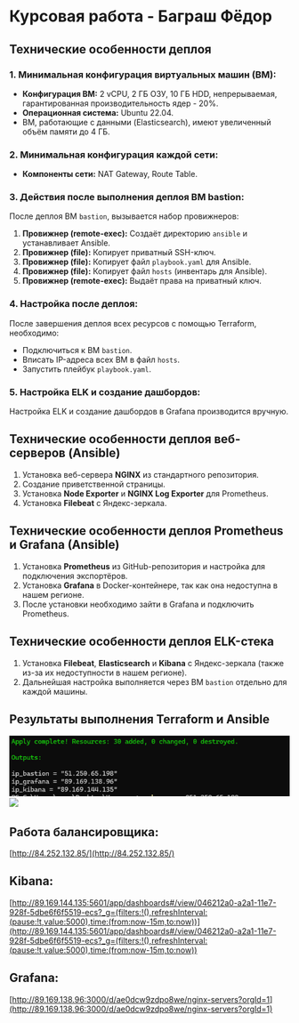 # Курсовая работа - Баграш Фёдор

## Технические особенности деплоя

### 1. Минимальная конфигурация виртуальных машин (ВМ):
- **Конфигурация ВМ:** 2 vCPU, 2 ГБ ОЗУ, 10 ГБ HDD, непрерываемая, гарантированная производительность ядер - 20%.
- **Операционная система:** Ubuntu 22.04.
- ВМ, работающие с данными (Elasticsearch), имеют увеличенный объём памяти до 4 ГБ.

### 2. Минимальная конфигурация каждой сети:
- **Компоненты сети:** NAT Gateway, Route Table.

### 3. Действия после выполнения деплоя ВМ bastion:
После деплоя ВМ `bastion`, вызывается набор провижнеров:
1. **Провижнер (remote-exec):** Создаёт директорию `ansible` и устанавливает Ansible.
2. **Провижнер (file):** Копирует приватный SSH-ключ.
3. **Провижнер (file):** Копирует файл `playbook.yaml` для Ansible.
4. **Провижнер (file):** Копирует файл `hosts` (инвентарь для Ansible).
5. **Провижнер (remote-exec):** Выдаёт права на приватный ключ.

### 4. Настройка после деплоя:
После завершения деплоя всех ресурсов с помощью Terraform, необходимо:
- Подключиться к ВМ `bastion`.
- Вписать IP-адреса всех ВМ в файл `hosts`.
- Запустить плейбук `playbook.yaml`.

### 5. Настройка ELK и создание дашбордов:
Настройка ELK и создание дашбордов в Grafana производится вручную.

## Технические особенности деплоя веб-серверов (Ansible)

1. Установка веб-сервера **NGINX** из стандартного репозитория.
2. Создание приветственной страницы.
3. Установка **Node Exporter** и **NGINX Log Exporter** для Prometheus.
4. Установка **Filebeat** с Яндекс-зеркала.

## Технические особенности деплоя Prometheus и Grafana (Ansible)

1. Установка **Prometheus** из GitHub-репозитория и настройка для подключения экспортёров.
2. Установка **Grafana** в Docker-контейнере, так как она недоступна в нашем регионе.
3. После установки необходимо зайти в Grafana и подключить Prometheus.

## Технические особенности деплоя ELK-стека

1. Установка **Filebeat**, **Elasticsearch** и **Kibana** с Яндекс-зеркала (также из-за их недоступности в нашем регионе).
2. Дальнейшая настройка выполняется через ВМ `bastion` отдельно для каждой машины.

## Результаты выполнения Terraform и Ansible

![](./img/img2.png)
![](img_terraform_result_2.png)

## Работа балансировщика:

[http://84.252.132.85/](http://84.252.132.85/)

## Kibana:

[http://89.169.144.135:5601/app/dashboards#/view/046212a0-a2a1-11e7-928f-5dbe6f6f5519-ecs?_g=(filters:!(),refreshInterval:(pause:!t,value:5000),time:(from:now-15m,to:now))](http://89.169.144.135:5601/app/dashboards#/view/046212a0-a2a1-11e7-928f-5dbe6f6f5519-ecs?_g=(filters:!(),refreshInterval:(pause:!t,value:5000),time:(from:now-15m,to:now))

## Grafana:

[http://89.169.138.96:3000/d/ae0dcw9zdpo8we/nginx-servers?orgId=1](http://89.169.138.96:3000/d/ae0dcw9zdpo8we/nginx-servers?orgId=1)

